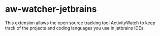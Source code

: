 # aw-watcher-jetbrains
This extension allows the open source tracking tool ActivityWatch to keep track of the projects and coding languages you use in jetbrains IDEs.
